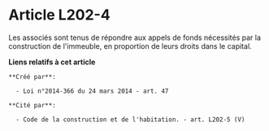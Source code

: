 # Article L202-4

Les associés sont tenus de répondre aux appels de fonds nécessités par la construction de l'immeuble, en proportion de leurs
droits dans le capital.

**Liens relatifs à cet article**

	**Créé par**:

	  - Loi n°2014-366 du 24 mars 2014 - art. 47

	**Cité par**:

	  - Code de la construction et de l'habitation. - art. L202-5 (V)
